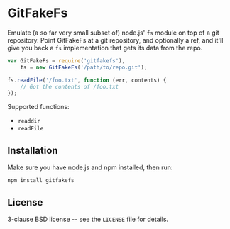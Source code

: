GitFakeFs
=========

Emulate (a so far very small subset of) node.js' `fs` module on top of
a git repository. Point GitFakeFs at a git repository, and optionally
a ref, and it'll give you back a `fs` implementation that gets its
data from the repo.

```javascript
var GitFakeFs = require('gitfakefs'),
    fs = new GitFakeFs('/path/to/repo.git');

fs.readFile('/foo.txt', function (err, contents) {
    // Got the contents of /foo.txt
});
```

Supported functions:

 * `readdir`
 * `readFile`

Installation
------------

Make sure you have node.js and npm installed, then run:

    npm install gitfakefs

License
-------

3-clause BSD license -- see the `LICENSE` file for details.
